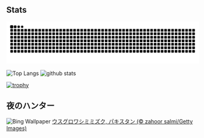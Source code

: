 ## Stats
<picture>
  <source media="(prefers-color-scheme: dark)" srcset="https://raw.githubusercontent.com/ba230t/ba230t/output/github-contribution-grid-snake-dark.svg">
  <source media="(prefers-color-scheme: light)" srcset="https://raw.githubusercontent.com/ba230t/ba230t/output/github-contribution-grid-snake.svg">
  <img alt="github contribution grid snake animation" src="https://raw.githubusercontent.com/ba230t/ba230t/output/github-contribution-grid-snake.svg">
</picture>

<p align="left">
  <img alt="Top Langs" height="150px" src="https://github-readme-stats.vercel.app/api/top-langs/?username=ba230t&layout=compact&theme=transparent" />
  <img alt="github stats" height="150px" src="https://github-readme-stats.vercel.app/api?username=ba230t&theme=transparent" />
</p>

[![trophy](https://github-profile-trophy.vercel.app/?username=ba230t&theme=transparent&column=7)](https://github.com/ryo-ma/github-profile-trophy)


<!-- Bing Wallpaper Start -->
## 夜のハンター
![Bing Wallpaper](https://www.bing.com/th?id=OHR.DuskyOwls_JA-JP6308123307_1920x1080.jpg&rf=LaDigue_1920x1080.jpg&pid=hp)
[ウスグロワシミミズク, パキスタン (© zahoor salmi/Getty Images)](https://www.bing.com/search?q=%E3%82%A6%E3%82%B9%E3%82%B0%E3%83%AD%E3%83%AF%E3%82%B7%E3%83%9F%E3%83%9F%E3%82%BA%E3%82%AF&form=hpcapt&filters=HpDate%3a%2220240903_1500%22)
<!-- Bing Wallpaper End -->
